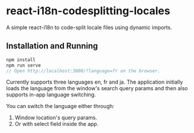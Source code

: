 # react-i18n-codesplitting-locales

A simple react-i18n to code-split locale files using dynamic imports.

## Installation and Running

```js
npm install
npm run serve
// Open http://localhost:3000/?language=fr on the browser.
```

Currently supports three languages en, fr and ja. The application initially loads the language from the window's search query params and then also supports in-app language switching.

You can switch the language either through:

1. Window location's query params.
2. Or with select field inside the app.
